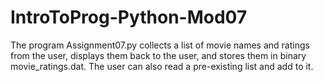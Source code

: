 # IntroToProg-Python-Mod07
The program Assignment07.py collects a list of movie names and ratings from the user, displays them back to the user, and stores them in binary movie_ratings.dat.  The user can also read a pre-existing list and add to it.
